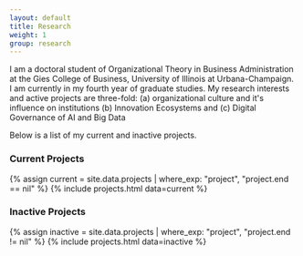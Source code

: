 ```yaml
---
layout: default
title: Research
weight: 1
group: research
---
```


I am a doctoral student of Organizational Theory in Business Administration at the Gies College of Business, University of Illinois at Urbana-Champaign. I am currently in my fourth year of graduate studies. My research interests and active projects are three-fold: (a) organizational culture and it's influence on institutions (b) Innovation Ecosystems and (c) Digital Governance of AI and Big Data

Below is a list of my current and inactive projects.

### Current Projects
{% assign current = site.data.projects | where_exp: "project", "project.end == nil" %}
{% include projects.html data=current %}

### Inactive Projects
{% assign inactive = site.data.projects | where_exp: "project", "project.end != nil" %}
{% include projects.html data=inactive %}
